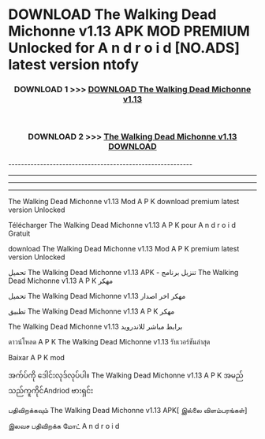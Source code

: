 # DOWNLOAD The Walking Dead Michonne v1.13 APK MOD PREMIUM Unlocked for A n d r o i d [NO.ADS] latest version ntofy 



<div align="center">

<h3>DOWNLOAD 1 >>> <a href="https://getmod2.web.app/?judul=The Walking Dead Michonne v1.13">DOWNLOAD The Walking Dead Michonne v1.13</a></h3><br>

<h3>DOWNLOAD 2 >>> <a href="https://getmod2.web.app/?judul=The Walking Dead Michonne v1.13">The Walking Dead Michonne v1.13 DOWNLOAD </a></h3>

</div>
----------------------------------------------------------

----------------------------------------------------------

----------------------------------------------------------

----------------------------------------------------------

The Walking Dead Michonne v1.13 Mod A P K download premium latest version Unlocked

Télécharger The Walking Dead Michonne v1.13 A P K pour A n d r o i d Gratuit

download The Walking Dead Michonne v1.13 Mod A P K premium latest version Unlocked

تحميل The Walking Dead Michonne v1.13 APK - تنزيل برنامج The Walking Dead Michonne v1.13 A P K مهكر

تحميل The Walking Dead Michonne v1.13 مهكر اخر اصدار

تطبيق The Walking Dead Michonne v1.13 A P K مهكر

The Walking Dead Michonne v1.13 برابط مباشر للاندرويد

ดาวน์โหลด A P K The Walking Dead Michonne v1.13 รับเวอร์ชันล่าสุด

Baixar A P K mod

အက်ပ်ကို ဒေါင်းလုဒ်လုပ်ပါ။ The Walking Dead Michonne v1.13 A P K အမည်သည်ကူကိုင်Andriod ဗားရှင်း

பதிவிறக்கவும் The Walking Dead Michonne v1.13 APK[ இல்லை விளம்பரங்கள்] 
 
இலவச பதிவிறக்க மோட் A n d r o i d



